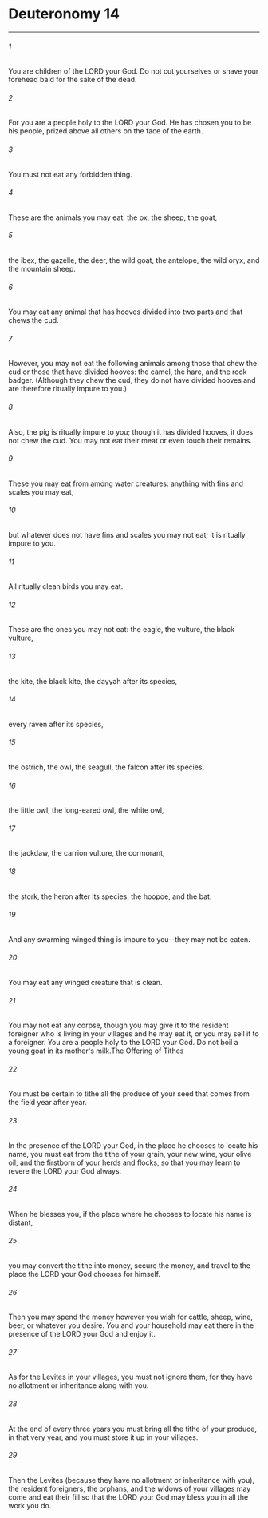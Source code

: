 # Deuteronomy 14
***



###### 1 
You are children of the LORD your God. Do not cut yourselves or shave your forehead bald for the sake of the dead. 

###### 2 
For you are a people holy to the LORD your God. He has chosen you to be his people, prized above all others on the face of the earth. 

###### 3 
You must not eat any forbidden thing. 

###### 4 
These are the animals you may eat: the ox, the sheep, the goat, 

###### 5 
the ibex, the gazelle, the deer, the wild goat, the antelope, the wild oryx, and the mountain sheep. 

###### 6 
You may eat any animal that has hooves divided into two parts and that chews the cud. 

###### 7 
However, you may not eat the following animals among those that chew the cud or those that have divided hooves: the camel, the hare, and the rock badger. (Although they chew the cud, they do not have divided hooves and are therefore ritually impure to you.) 

###### 8 
Also, the pig is ritually impure to you; though it has divided hooves, it does not chew the cud. You may not eat their meat or even touch their remains. 

###### 9 
These you may eat from among water creatures: anything with fins and scales you may eat, 

###### 10 
but whatever does not have fins and scales you may not eat; it is ritually impure to you. 

###### 11 
All ritually clean birds you may eat. 

###### 12 
These are the ones you may not eat: the eagle, the vulture, the black vulture, 

###### 13 
the kite, the black kite, the dayyah after its species, 

###### 14 
every raven after its species, 

###### 15 
the ostrich, the owl, the seagull, the falcon after its species, 

###### 16 
the little owl, the long-eared owl, the white owl, 

###### 17 
the jackdaw, the carrion vulture, the cormorant, 

###### 18 
the stork, the heron after its species, the hoopoe, and the bat. 

###### 19 
And any swarming winged thing is impure to you--they may not be eaten. 

###### 20 
You may eat any winged creature that is clean. 

###### 21 
You may not eat any corpse, though you may give it to the resident foreigner who is living in your villages and he may eat it, or you may sell it to a foreigner. You are a people holy to the LORD your God. Do not boil a young goat in its mother's milk.The Offering of Tithes 

###### 22 
You must be certain to tithe all the produce of your seed that comes from the field year after year. 

###### 23 
In the presence of the LORD your God, in the place he chooses to locate his name, you must eat from the tithe of your grain, your new wine, your olive oil, and the firstborn of your herds and flocks, so that you may learn to revere the LORD your God always. 

###### 24 
When he blesses you, if the place where he chooses to locate his name is distant, 

###### 25 
you may convert the tithe into money, secure the money, and travel to the place the LORD your God chooses for himself. 

###### 26 
Then you may spend the money however you wish for cattle, sheep, wine, beer, or whatever you desire. You and your household may eat there in the presence of the LORD your God and enjoy it. 

###### 27 
As for the Levites in your villages, you must not ignore them, for they have no allotment or inheritance along with you. 

###### 28 
At the end of every three years you must bring all the tithe of your produce, in that very year, and you must store it up in your villages. 

###### 29 
Then the Levites (because they have no allotment or inheritance with you), the resident foreigners, the orphans, and the widows of your villages may come and eat their fill so that the LORD your God may bless you in all the work you do.

